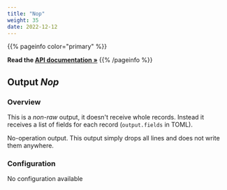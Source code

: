 ```yaml
---
title: "Nop"
weight: 35
date: 2022-12-12
---
```

{{% pageinfo color="primary" %}}

**Read the [API documentation &raquo;](https://pkg.go.dev/github.com/AdRoll/baker/output#Nop)**
{{% /pageinfo %}}

## Output *Nop*

### Overview
This is a *non-raw* output, it doesn't receive whole records. Instead it receives a list of fields for each record (`output.fields` in TOML).


No-operation output. This output simply drops all lines and does not write them anywhere.

### Configuration
No configuration available
